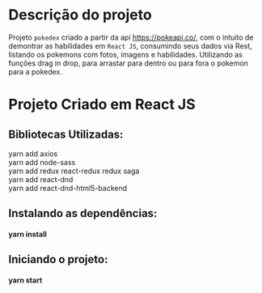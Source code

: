 # Descrição do projeto 
Projeto `pokedex` criado a partir da api https://pokeapi.co/, com o intuito de demontrar as habilidades em `React JS`, consumindo seus dados via Rest, listando os pokemons com fotos, imagens e habilidades. Utilizando as funções drag in drop, para arrastar para dentro ou para fora o pokemon para a pokedex.

# Projeto Criado em React JS

## Bibliotecas Utilizadas:

yarn add axios <br />
yarn add node-sass <br />
yarn add redux react-redux redux saga <br />
yarn add react-dnd <br />
yarn add react-dnd-html5-backend

## Instalando as dependências:
#### yarn install

## Iniciando o projeto:
#### yarn start
